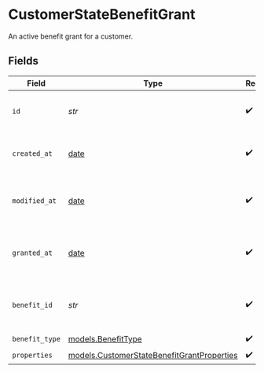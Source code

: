 # CustomerStateBenefitGrant

An active benefit grant for a customer.


## Fields

| Field                                                                                          | Type                                                                                           | Required                                                                                       | Description                                                                                    | Example                                                                                        |
| ---------------------------------------------------------------------------------------------- | ---------------------------------------------------------------------------------------------- | ---------------------------------------------------------------------------------------------- | ---------------------------------------------------------------------------------------------- | ---------------------------------------------------------------------------------------------- |
| `id`                                                                                           | *str*                                                                                          | :heavy_check_mark:                                                                             | The ID of the grant.                                                                           | d322132c-a9d0-4e0d-b8d3-d81ad021a3a9                                                           |
| `created_at`                                                                                   | [date](https://docs.python.org/3/library/datetime.html#date-objects)                           | :heavy_check_mark:                                                                             | Creation timestamp of the object.                                                              |                                                                                                |
| `modified_at`                                                                                  | [date](https://docs.python.org/3/library/datetime.html#date-objects)                           | :heavy_check_mark:                                                                             | Last modification timestamp of the object.                                                     |                                                                                                |
| `granted_at`                                                                                   | [date](https://docs.python.org/3/library/datetime.html#date-objects)                           | :heavy_check_mark:                                                                             | The timestamp when the benefit was granted.                                                    | 2025-01-03T13:37:00Z                                                                           |
| `benefit_id`                                                                                   | *str*                                                                                          | :heavy_check_mark:                                                                             | The ID of the benefit concerned by this grant.                                                 | 397a17aa-15cf-4cb4-9333-18040203cf98                                                           |
| `benefit_type`                                                                                 | [models.BenefitType](../models/benefittype.md)                                                 | :heavy_check_mark:                                                                             | N/A                                                                                            |                                                                                                |
| `properties`                                                                                   | [models.CustomerStateBenefitGrantProperties](../models/customerstatebenefitgrantproperties.md) | :heavy_check_mark:                                                                             | N/A                                                                                            |                                                                                                |